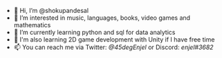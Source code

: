 - 👋 Hi, I’m @shokupandesal
- 👀 I’m interested in music, languages, books, video games and mathematics
- 🌱 I’m currently learning python and sql for data analytics
- 🌱 I'm also learning 2D game development with Unity if I have free time
- 📫 You can reach me via Twitter: _@45degEnjel_ or Discord: _enjel#3682_

<!---
shokupandesal/shokupandesal is a ✨ special ✨ repository because its `README.md` (this file) appears on your GitHub profile.
You can click the Preview link to take a look at your changes.
--->

